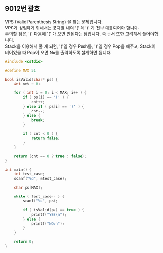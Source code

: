 9012번 괄호
---------

VPS (Valid Parenthesis String) 을 찾는 문제입니다.  
VPS가 성립하기 위해서는 문자열 내의 '(' 와 ')' 가 전부 대응되어야 합니다.  
주의할 점은, ')' 다음에 '(' 가 오면 안된다는 점입니다. 즉 순서 또한 고려해서 풀어야합니다.  
Stack을 이용해서 풀 게 되면, '('일 경우 Push를, ')'일 경우 Pop을 해주고, Stack이 비어있을 때 Pop이 오면 No를 출력하도록 설계하면 됩니다.  

~~~ cpp
#include <cstdio>

#define MAX 51

bool isValid(char* ps) {
    int cnt = 0;

    for ( int i = 0; i < MAX; i++ ) {
        if ( ps[i] == '(' ) {
            cnt++;
        } else if ( ps[i] == ')' ) {
            cnt--;
        } else {
            break;
        }

        if ( cnt < 0 ) {
            return false;
        }
    }

    return (cnt == 0 ? true : false);
}

int main() {
    int test_case;
    scanf("%d", &test_case);

    char ps[MAX];

    while ( test_case-- ) {
        scanf("%s", ps);

        if ( isValid(ps) == true ) {
            printf("YES\n");
        } else {
            printf("NO\n");
        }
    }

    return 0;
}
~~~